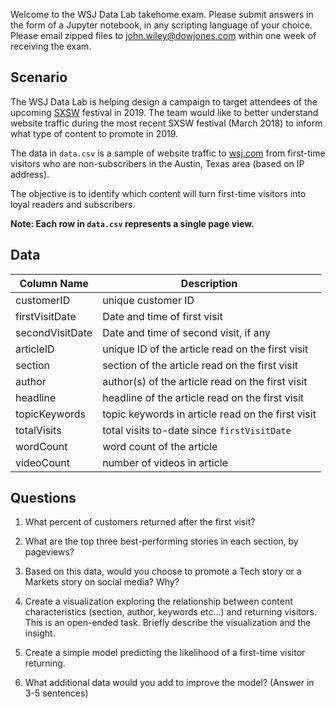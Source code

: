 Welcome to the WSJ Data Lab takehome exam. Please submit answers in the form of a Jupyter notebook, in any scripting language of your choice. Please email zipped files to john.wiley@dowjones.com within one week of receiving the exam.

## Scenario

The WSJ Data Lab is helping design a campaign to target attendees of the upcoming [SXSW](https://www.sxsw.com/) festival in 2019. The team would like to better understand website traffic during the most recent SXSW festival (March 2018) to inform what type of content to promote in 2019.

The data in `data.csv` is a sample of website traffic to [wsj.com](https://www.wsj.com/) from first-time visitors who are non-subscribers in the Austin, Texas area (based on IP address). 

The objective is to identify which content will turn first-time visitors into loyal readers and subscribers. 

**Note: Each row in `data.csv` represents a single page view.**

## Data

| Column Name     | Description       |
| --------------- | ----------------- |
| customerID | unique customer ID
| firstVisitDate | Date and time of first visit
| secondVisitDate | Date and time of second visit, if any
| articleID | unique ID of the article read on the first visit
| section | section of the article read on the first visit
| author | author(s) of the article read on the first visit
| headline | headline of the article read on the first visit
| topicKeywords | topic keywords in article read on the first visit
| totalVisits | total visits to-date since `firstVisitDate`
| wordCount | word count of the article
| videoCount | number of videos in article


## Questions

1. What percent of customers returned after the first visit?

2. What are the top three best-performing stories in each section, by pageviews?

3. Based on this data, would you choose to promote a Tech story or a Markets story on social media? Why?

4. Create a visualization exploring the relationship between content characteristics (section, author, keywords etc...) and returning visitors. This is an open-ended task. Briefly describe the visualization and the insight.

5. Create a simple model predicting the likelihood of a first-time visitor returning.

6. What additional data would you add to improve the model? (Answer in 3-5 sentences)


